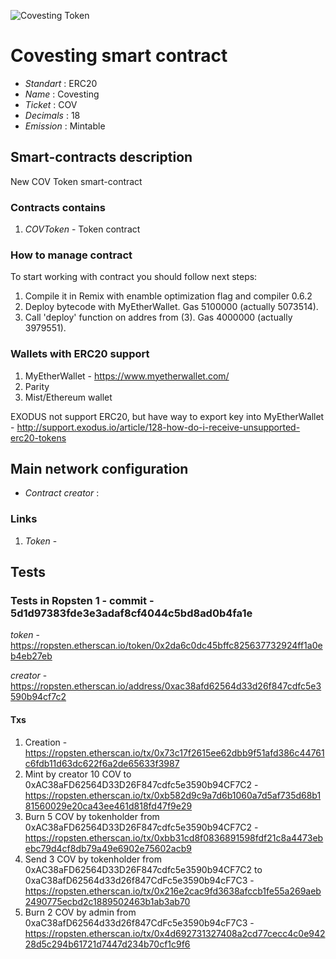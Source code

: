 ![Covesting Token](logo.png "Covesting token")

# Covesting smart contract

* _Standart_        : ERC20
* _Name_            : Covesting
* _Ticket_          : COV
* _Decimals_        : 18
* _Emission_        : Mintable

## Smart-contracts description

New COV Token smart-contract

### Contracts contains
1. _COVToken_ - Token contract

### How to manage contract
To start working with contract you should follow next steps:
1. Compile it in Remix with enamble optimization flag and compiler 0.6.2
2. Deploy bytecode with MyEtherWallet. Gas 5100000 (actually 5073514).
3. Call 'deploy' function on addres from (3). Gas 4000000 (actually 3979551). 

### Wallets with ERC20 support
1. MyEtherWallet - https://www.myetherwallet.com/
2. Parity 
3. Mist/Ethereum wallet

EXODUS not support ERC20, but have way to export key into MyEtherWallet - http://support.exodus.io/article/128-how-do-i-receive-unsupported-erc20-tokens

## Main network configuration

* _Contract creator_              : 

### Links
1. _Token_ -

## Tests
### Tests in Ropsten 1 - commit - 5d1d97383fde3e3adaf8cf4044c5bd8ad0b4fa1e 

_token_ - https://ropsten.etherscan.io/token/0x2da6c0dc45bffc825637732924ff1a0eb4eb27eb

_creator_ - https://ropsten.etherscan.io/address/0xac38afd62564d33d26f847cdfc5e3590b94cf7c2

#### Txs
1. Creation - https://ropsten.etherscan.io/tx/0x73c17f2615ee62dbb9f51afd386c44761c6fdb11d63dc622f6a2de65633f3987
2. Mint by creator 10 COV to 0xAC38aFD62564D33D26F847cdfc5e3590b94CF7C2 - https://ropsten.etherscan.io/tx/0xb582d9c9a7d6b1060a7d5af735d68b181560029e20ca43ee461d818fd47f9e29
3. Burn 5 COV by tokenholder from 0xAC38aFD62564D33D26F847cdfc5e3590b94CF7C2 - https://ropsten.etherscan.io/tx/0xbb31cd8f0836891598fdf21c8a4473ebebc79d4cf8db79a49e6902e75602acb9
4. Send 3 COV by tokenholder from 0xAC38aFD62564D33D26F847cdfc5e3590b94CF7C2 to 0xaC38afD62564d33d26f847CdFc5e3590b94cF7C3 - https://ropsten.etherscan.io/tx/0x216e2cac9fd3638afccb1fe55a269aeb2490775ecbd2c1889502463b1ab3ab70
5. Burn 2 COV by admin from 0xaC38afD62564d33d26f847CdFc5e3590b94cF7C3 - https://ropsten.etherscan.io/tx/0x4d692731327408a2cd77cecc4c0e94228d5c294b61721d7447d234b70cf1c9f6


